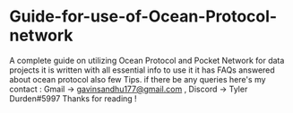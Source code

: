 # Guide-for-use-of-Ocean-Protocol-network
A complete guide on utilizing Ocean Protocol and Pocket Network for data projects
it is written with all essential info to use it 
it has FAQs answered about ocean protocol also few Tips.
if there be any queries here's my contact : Gmail -> gavinsandhu177@gmail.com , Discord -> Tyler Durden#5997 
Thanks for reading !
